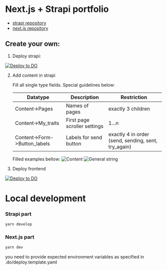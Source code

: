 # Next.js + Strapi portfolio
- [strapi repository](https://github.com/ondratuma/tumao-portfolio-strapi)
- [next.js repository](https://github.com/ondratuma/tumao-portfolio-next)

## Create your own:


1. Deploy strapi:

[![Deploy to DO](https://www.deploytodo.com/do-btn-blue.svg)](https://cloud.digitalocean.com/apps/new?repo=https://github.com/ondratuma/tumao-portfolio-strapi/tree/master)

2. Add content in strapi

    Fill all single type fields. Special guidelines below:
   
   | Datatype | Description | Restriction |
   | ---------- | ------------- | ------------- |
   | Content->Pages | Names of pages | exactly 3 children |
   | Content->My_traits | First page scroller settings | 1...n |
   | Content->Form->Button_labels |  Labels for send button | exactly 4 in order (send, sending, sent, try_again) |

    Filled examples bellow:
    ![Content](https://s3.eu-central-1.amazonaws.com/tumao.dev/example-content.png)
    ![General string](https://s3.eu-central-1.amazonaws.com/tumao.dev/example-general-string.png)
   


3. Deploy frontend
   
[![Deploy to DO](https://www.deploytodo.com/do-btn-blue.svg)](https://cloud.digitalocean.com/apps/new?repo=https://github.com/ondratuma/tumao-portfolio-next/tree/main)

# Local development

### Strapi part
```bash
yarn develop
```

### Next.js part
```bash
yarn dev
```

you need to provide expected environment variables as specified in .do/deploy.template.yaml